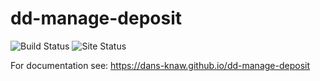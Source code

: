 dd-manage-deposit
===========
![Build Status](https://github.com/DANS-KNAW/dd-manage-deposit/actions/workflows/build.yml/badge.svg)
![Site Status](https://github.com/DANS-KNAW/dd-manage-deposit/actions/workflows/docs.yml/badge.svg)

For documentation see: https://dans-knaw.github.io/dd-manage-deposit
